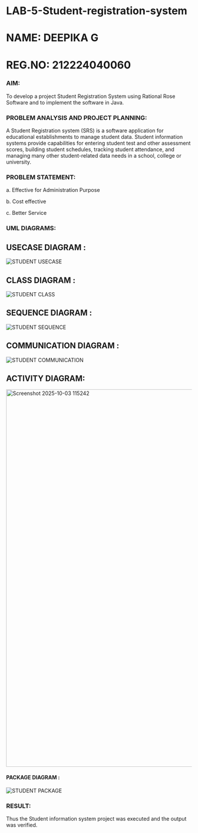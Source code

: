 # LAB-5-Student-registration-system
# NAME: DEEPIKA G
# REG.NO: 212224040060
### AIM:
To develop a project Student Registration System using Rational Rose Software and to implement the software in Java.

### PROBLEM ANALYSIS AND PROJECT PLANNING:
A Student Registration system (SRS) is a software application for educational establishments to manage student data. Student information systems provide capabilities for entering student test and other assessment scores, building student schedules, tracking student attendance, and managing many other student-related data needs in a school, college or university.

### PROBLEM STATEMENT:
a. Effective for Administration Purpose

b. Cost effective

c. Better Service

### UML DIAGRAMS:

## USECASE DIAGRAM :

![STUDENT USECASE](https://github.com/23005529/LAB-5-Student-registration-system/assets/139842207/2fd7a5ff-3b0d-443d-a460-83b56fe7af65)

## CLASS DIAGRAM :

![STUDENT CLASS](https://github.com/23005529/LAB-5-Student-registration-system/assets/139842207/2e7d20b2-8236-4028-a78f-14d72e296bf9)

## SEQUENCE DIAGRAM :

![STUDENT SEQUENCE](https://github.com/23005529/LAB-5-Student-registration-system/assets/139842207/4c0db3bd-0c2a-43e5-9244-ce0ee558f349)

## COMMUNICATION DIAGRAM :

![STUDENT COMMUNICATION](https://github.com/23005529/LAB-5-Student-registration-system/assets/139842207/a417d886-eb20-4892-9b78-88f01fe6846a)

## ACTIVITY DIAGRAM:
<img width="1161" height="1023" alt="Screenshot 2025-10-03 115242" src="https://github.com/user-attachments/assets/a23efb27-4207-46fd-a4cb-12909fdf9ac9" />

#### PACKAGE DIAGRAM :

![STUDENT PACKAGE](https://github.com/23005529/LAB-5-Student-registration-system/assets/139842207/192c0ebd-9494-4252-998b-926f20415fb8)

### RESULT:
Thus the Student information system project was executed and the output was verified.
